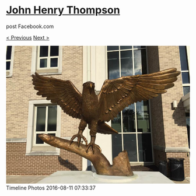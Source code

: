 # [John Henry Thompson](../README.md)
post Facebook.com

[< Previous](2016-08-12-2.md) [Next >](2016-08-11-2.md)

[![](../media/2016-08-11/Timeline-Photos.jpg)](../README.md)
Timeline Photos
2016-08-11 07:33:37